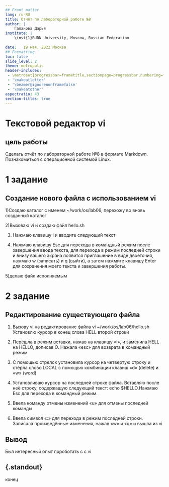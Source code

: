 ```yaml
---
## Front matter
lang: ru-RU
title: Отчёт по лабораторной работе №8
author: |
	Галанова Дарья 
institute: |
	\inst{1}RUDN University, Moscow, Russian Federation
	
date:   19 мая, 2022 Москва 
## Formatting
toc: false
slide_level: 2
theme: metropolis
header-includes: 
 - \metroset{progressbar=frametitle,sectionpage=progressbar,numbering=fraction}
 - '\makeatletter'
 - '\beamer@ignorenonframefalse'
 - '\makeatother'
aspectratio: 43
section-titles: true
---
```


# Текстовой редактор vi

## цель работы 
Сделать отчёт по лабораторной работе №8 в формате Markdown.
Познакомиться с операционной системой Linux.

# 1 задание 

## Создание нового файла с использованием vi

1)Создаю  каталог с именем ~/work/os/lab06, перехожу во вновь созданный каталог

2)Вызоваю  vi и создаю файл hello.sh 

3) Нажмаю клавишу i и вводите следующий текст 

4) Нажмаю клавишу Esc для перехода в командный режим после завершения ввода
текста, для перехода в режим последней строки и внизу вашего экрана появится
приглашение в виде двоеточия, нажмаю  w (записать) и q (выйти), а затем нажмите клавишу Enter для сохранения
моего текста и завершения работы. 

5)делаю  файл исполняемым 




# 2 задание 

##  Редактирование существующего файла

1) Вызову vi на редактирование файла
 vi ~/work/os/lab06/hello.sh
 Установлю курсор в конец слова HELL второй строки

2) Перешла в режим вставки, нажав на клавишу «i», и заменила HELL на HELLO, дописав O. Нажала «esc» для возврата в командный режим 
3) С помощью стрелок установила курсор на четвертую строку и стёрла слово LOCAL с помощью комбинации клавиш «d» (delete) и «w» (word) 

4) Установливаю  курсор на последней строке файла. Вставляю после неё строку, содержащую
следующий текст: echo $HELLO.Нажмаю  Esc для перехода в командный режим. 

5) Ввела команду отмены изменений «u» для отмены последней команды 

6) Ввела символ «:» для перехода в режим последней строки. Записала произведённые изменения, нажав «w» и «q» и вышла из vi

## Вывод

Был интересный опыт пороботать с с vi

## {.standout}

конец 
